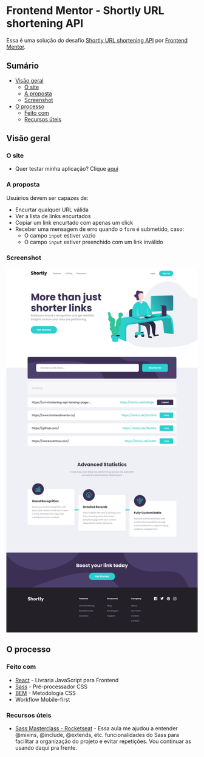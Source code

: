 # Frontend Mentor - Shortly URL shortening API

Essa é uma solução do desafio [Shortly URL shortening API](https://www.frontendmentor.io/challenges/url-shortening-api-landing-page-2ce3ob-G) por [Frontend Mentor](https://www.frontendmentor.io).

## Sumário

- [Visão geral](#visão-geral)
  - [O site](#o-site)
  - [A proposta](#a-proposta)
  - [Screenshot](#screenshot)
- [O processo](#o-processo)
  - [Feito com ](#feito-com)
  <!-- - [O que aprendi](#o-que-aprendi)
  - [Desenvolvimento contínuo](#desenvolvimento-contínuo) -->
  - [Recursos úteis](#recursos-úteis)
<!-- - [Autor](#autor) -->

## Visão geral

### O site
- Quer testar minha aplicação? Clique [aqui](https://url-shortening-api-landing-page-adryanrosa.vercel.app/)

### A proposta

Usuários devem ser capazes de:

<!-- - View the optimal layout for the site depending on their device's screen size -->
- Encurtar qualquer URL válida
- Ver a lista de links encurtados
- Copiar um link encurtado com apenas um click
- Receber uma mensagem de erro quando o `form` é submetido, caso:
  - O campo `input` estiver vazio
  - O campo `input` estiver preenchido com um link inválido

### Screenshot

![](./screenshot.jpeg)

## O processo

### Feito com

- [React](https://reactjs.org/) - Livraria JavaScript para Frontend
- [Sass](https://sass-lang.com/) - Pré-processador CSS
- [BEM](http://getbem.com/introduction/) - Metodologia CSS
- Workflow Mobile-first

<!-- ### O que aprendi

Use this section to recap over some of your major learnings while working through this project. Writing these out and providing code samples of areas you want to highlight is a great way to reinforce your own knowledge.

To see how you can add code snippets, see below:

```html
<h1>Some HTML code I'm proud of</h1>
```
```css
.proud-of-this-css {
  color: papayawhip;
}
```
```js
const proudOfThisFunc = () => {
  console.log('🎉')
}
```

### Desenvolvimento contínuo

Use this section to outline areas that you want to continue focusing on in future projects. These could be concepts you're still not completely comfortable with or techniques you found useful that you want to refine and perfect. -->

### Recursos úteis

- [Sass Masterclass - Rocketseat](https://www.youtube.com/watch?v=BaI8dHUthLA) - Essa aula me ajudou a entender @mixins, @include, @extends, etc. funcionalidades do Sass para facilitar a organização do projeto e evitar repetições. Vou continuar as usando daqui pra frente.

<!-- ## Autor

- Website - [Add your name here](https://www.your-site.com)
- Frontend Mentor - [@yourusername](https://www.frontendmentor.io/profile/yourusername)
- Twitter - [@yourusername](https://www.twitter.com/yourusername) -->
